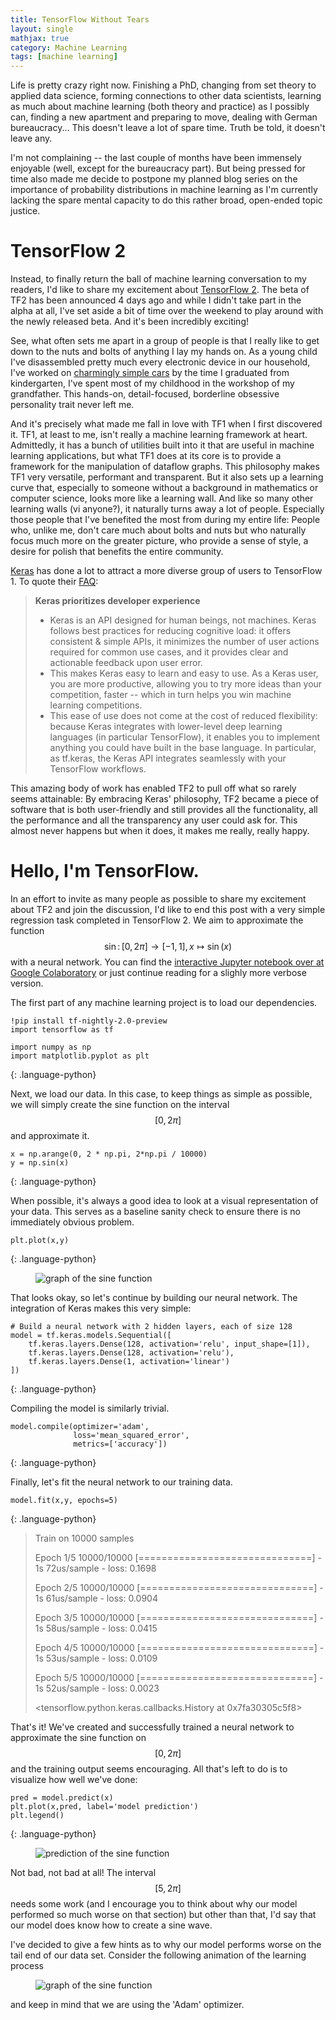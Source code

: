 ```yaml
---
title: TensorFlow Without Tears
layout: single
mathjax: true
category: Machine Learning
tags: [machine learning]
---
```


Life is pretty crazy right now. Finishing a PhD, changing from set theory to applied data science, forming connections to other data scientists, learning as much about machine learning (both theory and practice) as I possibly can, finding a new apartment and preparing to move, dealing with German bureaucracy... This doesn't leave a lot of spare time. Truth be told, it doesn't leave any.

I'm not complaining -- the last couple of months have been immensely enjoyable (well, except for the bureaucracy part). But being pressed for time also made me decide to postpone my planned blog series on the importance of probability distributions in machine learning as I'm currently lacking the spare mental capacity to do this rather broad, open-ended topic justice.

# TensorFlow 2

Instead, to finally return the ball of machine learning conversation to my readers, I'd like to share my excitement about [TensorFlow 2](https://www.tensorflow.org/beta/). The beta of TF2 has been announced 4 days ago and while I didn't take part in the alpha at all, I've set aside a bit of time over the weekend to play around with the newly released beta. And it's been incredibly exciting!

See, what often sets me apart in a group of people is that I really like to get down to the nuts and bolts of anything I lay my hands on. As a young child I've disassembled pretty much every electronic device in our household, I've worked on [charmingly simple cars](https://en.wikipedia.org/wiki/Trabant) by the time I graduated from kindergarten, I've spent most of my childhood in the workshop of my grandfather. This hands-on, detail-focused, borderline obsessive personality trait never left me.

And it's precisely what made me fall in love with TF1 when I first discovered it. TF1, at least to me, isn't really a machine learning framework at heart. Admittedly, it has a bunch of utilities built into it that are useful in machine learning applications, but what TF1 does at its core is to provide a framework for the manipulation of dataflow graphs. This philosophy makes TF1 very versatile, performant and transparent. But it also sets up a learning curve that, especially to someone without a background in mathematics or computer science, looks more like a learning wall. And like so many other learning walls (vi anyone?), it naturally turns away a lot of people. Especially those people that I've benefited the most from during my entire life: People who, unlike me, don't care much about bolts and nuts but who naturally focus much more on the greater picture, who provide a sense of style, a desire for polish that benefits the entire community.

[Keras](https://keras.io/) has done a lot to attract a more diverse group of users to TensorFlow 1. To quote their [FAQ](https://keras.io/why-use-keras/):

> **Keras prioritizes developer experience**
>
> - Keras is an API designed for human beings, not machines. Keras follows best practices for reducing cognitive load: it offers consistent & simple APIs, it minimizes the number of user actions required for common use cases, and it provides clear and actionable feedback upon user error.
> - This makes Keras easy to learn and easy to use. As a Keras user, you are more productive, allowing you to try more ideas than your competition, faster -- which in turn helps you win machine learning competitions.
> - This ease of use does not come at the cost of reduced flexibility: because Keras integrates with lower-level deep learning languages (in particular TensorFlow), it enables you to implement anything you could have built in the base language. In particular, as tf.keras, the Keras API integrates seamlessly with your TensorFlow workflows.

This amazing body of work has enabled TF2 to pull off what so rarely seems attainable: By embracing Keras' philosophy, TF2 became a piece of software that is both user-friendly and still provides all the functionality, all the performance and all the transparency any user could ask for. This almost never happens but when it does, it makes me really, really happy.

# Hello, I'm TensorFlow.

In an effort to invite as many people as possible to share my excitement about TF2 and join the discussion, I'd like to end this post with a very simple regression task completed in TensorFlow 2. We aim to approximate the function $$\sin \colon [0, 2 \pi] \to [-1, 1], x \mapsto \sin (x)$$ with a neural network. You can find the [interactive Jupyter notebook over at Google Colaboratory](https://colab.research.google.com/drive/1b1Lil2bfpT--axFKgd2z-2LeIkCv0z5Y) or just continue reading for a slighly more verbose version.

The first part of any machine learning project is to load our dependencies.

~~~
!pip install tf-nightly-2.0-preview
import tensorflow as tf

import numpy as np
import matplotlib.pyplot as plt
~~~
{: .language-python}

Next, we load our data. In this case, to keep things as simple as possible, we will simply create the sine function on the interval $$[0, 2 \pi]$$ and approximate it.

~~~
x = np.arange(0, 2 * np.pi, 2*np.pi / 10000)
y = np.sin(x)
~~~
{: .language-python}

When possible, it's always a good idea to look at a visual representation of your data. This serves as a baseline sanity check to ensure there is no immediately obvious problem. 

~~~
plt.plot(x,y)
~~~
{: .language-python}

<figure style="align: center">
  <img src="/images/diagrams/sine.png" style="max-width: 400px;" alt="graph of the sine function"/>
</figure>

That looks okay, so let's continue by building our neural network. The integration of Keras makes this very simple:

~~~
# Build a neural network with 2 hidden layers, each of size 128
model = tf.keras.models.Sequential([
    tf.keras.layers.Dense(128, activation='relu', input_shape=[1]),
    tf.keras.layers.Dense(128, activation='relu'),
    tf.keras.layers.Dense(1, activation='linear')
])
~~~
{: .language-python}

Compiling the model is similarly trivial.

~~~
model.compile(optimizer='adam',
              loss='mean_squared_error',
              metrics=['accuracy'])
~~~
{: .language-python}

Finally, let's fit the neural network to our training data.

~~~
model.fit(x,y, epochs=5)
~~~
{: .language-python}

> Train on 10000 samples
>
> Epoch 1/5
> 10000/10000 [==============================] - 1s 72us/sample - loss: 0.1698
>
> Epoch 2/5
> 10000/10000 [==============================] - 1s 61us/sample - loss: 0.0904
>
> Epoch 3/5
> 10000/10000 [==============================] - 1s 58us/sample - loss: 0.0415
>
> Epoch 4/5
> 10000/10000 [==============================] - 1s 53us/sample - loss: 0.0109
>
> Epoch 5/5
> 10000/10000 [==============================] - 1s 52us/sample - loss: 0.0023
> 
> <tensorflow.python.keras.callbacks.History at 0x7fa30305c5f8>

That's it! We've created and successfully trained a neural network to approximate the sine function on $$[0, 2 \pi]$$ and the training output seems encouraging. All that's left to do is to visualize how well we've done:

~~~
pred = model.predict(x)
plt.plot(x,pred, label='model prediction')
plt.legend()
~~~
{: .language-python}

<figure style="align: center">
  <img src="/images/diagrams/since_prediction.png" style="max-width: 400px;" alt="prediction of the sine function"/>
</figure>


Not bad, not bad at all! The interval $$[5,2 \pi]$$ needs some work (and I encourage you to think about why our model performed so much worse on that section) but other than that, I'd say that our model does know how to create a sine wave.

I've decided to give a few hints as to why our model performs worse on the tail end of our data set. Consider the following animation of the learning process

<figure style="align: center">
  <img src="/images/diagrams/adam_animation.gif" style="max-width: 400px;" alt="graph of the sine function"/>
</figure>

and keep in mind that we are using the 'Adam' optimizer.
